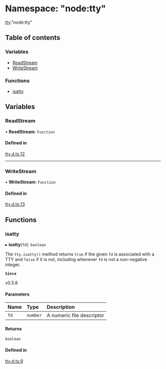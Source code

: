 # Namespace: "node:tty"

[tty](tty.md)."node:tty"

## Table of contents

### Variables

- [ReadStream](tty._node_tty_.md#readstream)
- [WriteStream](tty._node_tty_.md#writestream)

### Functions

- [isatty](tty._node_tty_.md#isatty)

## Variables

### ReadStream

• **ReadStream**: `Function`

#### Defined in

[tty.d.ts:12](https://github.com/goodcodedev/bun-types/blob/8bd1b3a/tty.d.ts#L12)

___

### WriteStream

• **WriteStream**: `Function`

#### Defined in

[tty.d.ts:13](https://github.com/goodcodedev/bun-types/blob/8bd1b3a/tty.d.ts#L13)

## Functions

### isatty

▸ **isatty**(`fd`): `boolean`

The `tty.isatty()` method returns `true` if the given `fd` is associated with
a TTY and `false` if it is not, including whenever `fd` is not a non-negative
integer.

**`Since`**

v0.5.8

#### Parameters

| Name | Type | Description |
| :------ | :------ | :------ |
| `fd` | `number` | A numeric file descriptor |

#### Returns

`boolean`

#### Defined in

[tty.d.ts:9](https://github.com/goodcodedev/bun-types/blob/8bd1b3a/tty.d.ts#L9)
